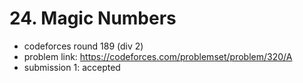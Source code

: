 # 24. Magic Numbers

* codeforces round 189 (div 2)
* problem link: https://codeforces.com/problemset/problem/320/A
* submission 1: accepted
